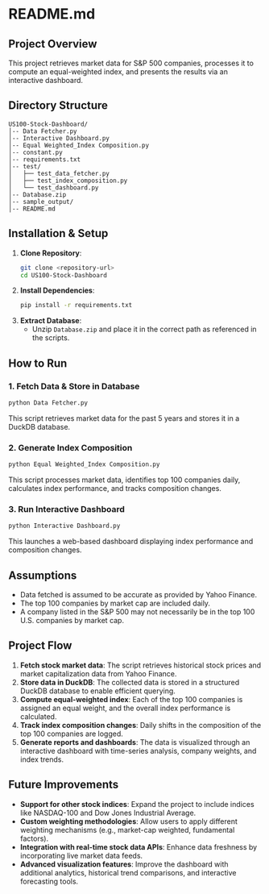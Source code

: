 # README.md

## Project Overview
This project retrieves market data for S&P 500 companies, processes it to compute an equal-weighted index, and presents the results via an interactive dashboard.

## Directory Structure
```
US100-Stock-Dashboard/
│-- Data Fetcher.py
│-- Interactive Dashboard.py
│-- Equal Weighted_Index Composition.py
│-- constant.py
│-- requirements.txt
│-- test/
│   ├── test_data_fetcher.py
│   ├── test_index_composition.py
│   └── test_dashboard.py
│-- Database.zip
│-- sample_output/
│-- README.md
```

## Installation & Setup
1. **Clone Repository**:
   ```sh
   git clone <repository-url>
   cd US100-Stock-Dashboard
   ```
2. **Install Dependencies**:
   ```sh
   pip install -r requirements.txt
   ```
3. **Extract Database**:
   - Unzip `Database.zip` and place it in the correct path as referenced in the scripts.

## How to Run
### 1. Fetch Data & Store in Database
```sh
python Data Fetcher.py
```
This script retrieves market data for the past 5 years and stores it in a DuckDB database.

### 2. Generate Index Composition
```sh
python Equal Weighted_Index Composition.py
```
This script processes market data, identifies top 100 companies daily, calculates index performance, and tracks composition changes.

### 3. Run Interactive Dashboard
```sh
python Interactive Dashboard.py
```
This launches a web-based dashboard displaying index performance and composition changes.

## Assumptions
- Data fetched is assumed to be accurate as provided by Yahoo Finance.
- The top 100 companies by market cap are included daily.
- A company listed in the S&P 500 may not necessarily be in the top 100 U.S. companies by market cap.

## Project Flow
1. **Fetch stock market data**: The script retrieves historical stock prices and market capitalization data from Yahoo Finance.
2. **Store data in DuckDB**: The collected data is stored in a structured DuckDB database to enable efficient querying.
3. **Compute equal-weighted index**: Each of the top 100 companies is assigned an equal weight, and the overall index performance is calculated.
4. **Track index composition changes**: Daily shifts in the composition of the top 100 companies are logged.
5. **Generate reports and dashboards**: The data is visualized through an interactive dashboard with time-series analysis, company weights, and index trends.

## Future Improvements
- **Support for other stock indices**: Expand the project to include indices like NASDAQ-100 and Dow Jones Industrial Average.
- **Custom weighting methodologies**: Allow users to apply different weighting mechanisms (e.g., market-cap weighted, fundamental factors).
- **Integration with real-time stock data APIs**: Enhance data freshness by incorporating live market data feeds.
- **Advanced visualization features**: Improve the dashboard with additional analytics, historical trend comparisons, and interactive forecasting tools.
